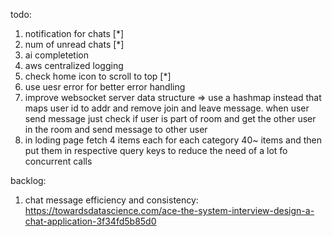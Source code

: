 todo:

1. notification for chats   [*]
2. num of unread chats    [*]
3. ai completetion   
4. aws centralized logging
5. check home icon to scroll to top [*]
6. use uesr error for better error handling
7. improve websocket server data structure => use a hashmap instead that maps user id to addr and remove join and leave message. when user send message just check if user is part of room and get the other user in the room and send message to other user 
8. in loding page fetch 4 items each for each category 40~ items and then put them in respective query keys to reduce the need of a lot fo concurrent calls

backlog:

1. chat message efficiency and consistency: https://towardsdatascience.com/ace-the-system-interview-design-a-chat-application-3f34fd5b85d0 
